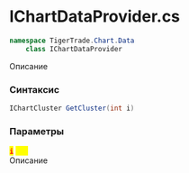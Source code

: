 
# IChartDataProvider.cs
```csharp
namespace TigerTrade.Chart.Data  
    class IChartDataProvider
```

Описание

### Синтаксис
```csharp
IChartCluster GetCluster(int i)
```

### Параметры
<mark style="color:red;">**`i`**</mark> <mark style="color:yellow;">`int`</mark>  
 Описание  
  

                    
                    